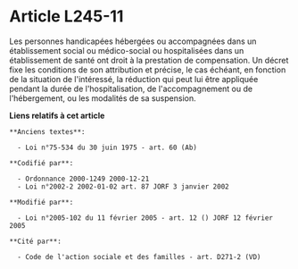 # Article L245-11

Les personnes handicapées hébergées ou accompagnées dans un établissement social ou médico-social ou hospitalisées dans un
établissement de santé ont droit à la prestation de compensation. Un décret fixe les conditions de son attribution et
précise, le cas échéant, en fonction de la situation de l'intéressé, la réduction qui peut lui être appliquée pendant la
durée de l'hospitalisation, de l'accompagnement ou de l'hébergement, ou les modalités de sa suspension.

**Liens relatifs à cet article**

	**Anciens textes**:

	  - Loi n°75-534 du 30 juin 1975 - art. 60 (Ab)

	**Codifié par**:

	  - Ordonnance 2000-1249 2000-12-21
	  - Loi n°2002-2 2002-01-02 art. 87 JORF 3 janvier 2002

	**Modifié par**:

	  - Loi n°2005-102 du 11 février 2005 - art. 12 () JORF 12 février 2005

	**Cité par**:

	  - Code de l'action sociale et des familles - art. D271-2 (VD)
